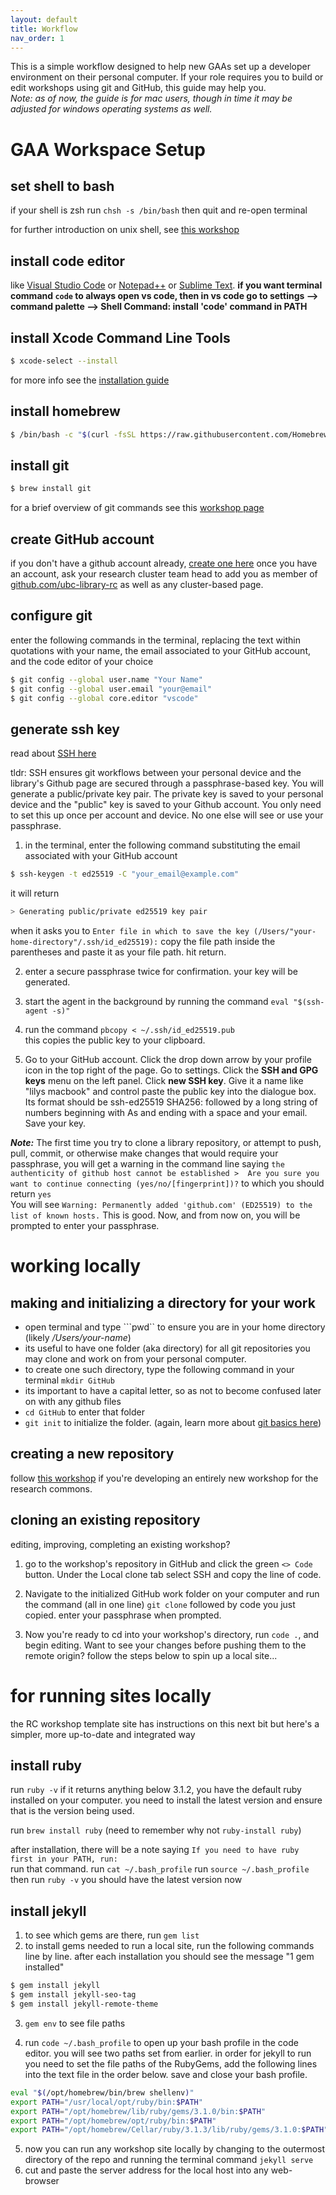 ```yaml
---
layout: default
title: Workflow
nav_order: 1
---
```


This is a simple workflow designed to help new GAAs set up a developer environment on their personal computer. If your role requires you to build or edit workshops using git and GitHub, this guide may help you.     
_Note: as of now, the guide is for mac users, though in time it may be adjusted for windows operating systems as well._

# GAA Workspace Setup

## set shell to bash 
if your shell is zsh run ```chsh -s /bin/bash``` then quit and re-open terminal
    
for further introduction on unix shell, see [this workshop](https://ubc-library-rc.github.io/intro-shell/content/01-what-is-the-shell.html) 

## install code editor
like [Visual Studio Code](https://code.visualstudio.com/download) or [Notepad++](https://notepad-plus-plus.org/) or [Sublime Text](https://www.sublimetext.com/3).
__if you want terminal command ```code``` to always open vs code, then in vs code go to settings --> command palette --> Shell Command: install 'code' command in PATH__

## install Xcode Command Line Tools
```bash
$ xcode-select --install
```
for more info see the [installation guide](https://mac.install.guide/commandlinetools/4.html)

## install homebrew
```bash
$ /bin/bash -c "$(curl -fsSL https://raw.githubusercontent.com/Homebrew/install/HEAD/install.sh)"
```

## install git
```bash
$ brew install git
```
for a brief overview of git commands see this [workshop page](https://ubc-library-rc.github.io/intro-git/content/01_what_is_git.html)

## create GitHub account 
if you don't have a github account already, [create one here](https://github.com/signup?source=login)
once you have an account, ask your research cluster team head to add you as member of [github.com/ubc-library-rc](https://github.com/ubc-library-rc) as well as any cluster-based page. 

## configure git 
enter the following commands in the terminal, replacing the text within quotations with your name, the email associated to your GitHub account, and the code editor of your choice 

``` bash
$ git config --global user.name "Your Name"
$ git config --global user.email "your@email"
$ git config --global core.editor "vscode"
```

## generate ssh key 
read about [SSH here](https://docs.github.com/en/authentication/connecting-to-github-with-ssh/about-ssh)    
    
tldr: SSH ensures git workflows between your personal device and the library's Github page are secured through a passphrase-based key. You will generate a public/private key pair. The private key is saved to your personal device and the "public" key is saved to your Github account. You only need to set this up once per account and device. No one else will see or use your passphrase. 
    
1. in the terminal, enter the following command substituting the email associated with your GitHub account
```bash
$ ssh-keygen -t ed25519 -C "your_email@example.com"
```    

it will return 
```bash
> Generating public/private ed25519 key pair
```

when it asks you to  ```Enter file in which to save the key (/Users/"your-home-directory"/.ssh/id_ed25519):``` copy the file path inside the parentheses and paste it as your file path. hit return.    
    
2. enter a secure passphrase twice for confirmation. your key will be generated.     
    
3. start the agent in the background by running the command ```eval "$(ssh-agent -s)"```    
    
4. run the command ```pbcopy < ~/.ssh/id_ed25519.pub```     
this copies the public key to your clipboard.    
    
5. Go to your GitHub account. Click the drop down arrow by your profile icon in the top right of the page. Go to settings. Click the **SSH and GPG keys** menu on the left panel. Click **new SSH key**. Give it a name like "lilys macbook" and control paste the public key into the dialogue box. Its format should be ssh-ed25519 SHA256: followed by a long string of numbers beginning with As and ending with a space and your email. Save your key. 
    
***Note:*** The first time you try to clone a library repository, or attempt to push, pull, commit, or otherwise make changes that would require your passphrase, you will get a warning in the command line saying ```the authenticity of github host cannot be established >  Are you sure you want to continue connecting (yes/no/[fingerprint])?``` to which you should return ```yes```   
You will see ```Warning: Permanently added 'github.com' (ED25519) to the list of known hosts.```
This is good. Now, and from now on, you will be prompted to enter your passphrase. 

# working locally

## making and initializing a directory for your work
- open terminal and type ```pwd`` to ensure you are in your home directory (likely _/Users/your-name_)    
- its useful to have one folder (aka directory) for all git repositories you may clone and work on from your personal computer. 
- to create one such directory, type the following command in your terminal ```mkdir GitHub```   
- its important to have a capital letter, so as not to become confused later on with any github files
- ```cd GitHub``` to enter that folder
- ```git init``` to initialize the folder. (again, learn more about [git basics here](https://ubc-library-rc.github.io/intro-git/content/02_getting_started.html))

## creating a new repository 
follow [this workshop](https://ubc-library-rc.github.io/rc-workshop-template/#set-up-the-rc-workshop-site) if you're developing an entirely new workshop for the research commons. 

## cloning an existing repository 
editing, improving, completing an existing workshop? 
1. go to the workshop's repository in GitHub and click the green ```<> Code``` button. Under the Local clone tab select SSH and copy the line of code.    

2. Navigate to the initialized GitHub work folder on your computer and run the command (all in one line) ```git clone``` followed by code you just copied. enter your passphrase when prompted.   
   
3. Now you're ready to cd into your workshop's directory, run ```code .```, and begin editing. Want to see your changes before pushing them to the remote origin? follow the steps below to spin up a local site... 

# for running sites locally 
the RC workshop template site has instructions on this next bit but here's a simpler, more up-to-date and integrated way

## install ruby 
run ```ruby -v``` 
if it returns anything below 3.1.2, you have the default ruby installed on your computer. you need to install the latest version and ensure that is the version being used. 

run ```brew install ruby``` (need to remember why not ```ruby-install ruby```)

after installation, there will be a note saying ```If you need to have ruby first in your PATH, run:```       
run that command.
run ```cat ~/.bash_profile```
run ```source ~/.bash_profile```
then run ```ruby -v```
you should have the latest version now

## install jekyll
1. to see which gems are there, run ```gem list```   
2. to install gems needed to run a local site, run the following commands line by line. after each installation you should see the message "1 gem installed"

```bash
$ gem install jekyll
$ gem install jekyll-seo-tag
$ gem install jekyll-remote-theme
```

3. ```gem env``` to see file paths   

4. run ```code ~/.bash_profile``` to open up your bash profile in the code editor. you will see two paths set from earlier. in order for jekyll to run you need to set the file paths of the RubyGems, add the following lines into the text file in the order below. save and close your bash profile.
    
```bash
eval "$(/opt/homebrew/bin/brew shellenv)"
export PATH="/usr/local/opt/ruby/bin:$PATH"
export PATH="/opt/homebrew/lib/ruby/gems/3.1.0/bin:$PATH"
export PATH="/opt/homebrew/opt/ruby/bin:$PATH"
export PATH="/opt/homebrew/Cellar/ruby/3.1.3/lib/ruby/gems/3.1.0:$PATH"
```

5. now you can run any workshop site locally by changing to the outermost directory of the repo and running the terminal command ```jekyll serve```
6. cut and paste the server address for the local host into any web-browser
